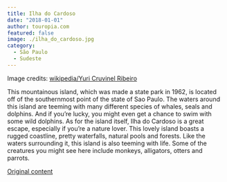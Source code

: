 ```yaml
---
title: Ilha do Cardoso
date: "2018-01-01"
author: touropia.com
featured: false
image: ./ilha_do_cardoso.jpg
category:
  - São Paulo
  - Sudeste
---
```


Image credits: [wikipedia/Yuri Cruvinel Ribeiro](https://commons.wikimedia.org/wiki/File:Praia_da_Laje_-_Ilha_do_Cardoso_-_SP.jpg)

This mountainous island, which was made a state park in 1962, is located off of the southernmost point of the state of Sao Paulo. The waters around this island are teeming with many different species of whales, seals and dolphins. And if you’re lucky, you might even get a chance to swim with some wild dolphins. As for the island itself, Ilha do Cardoso is a great escape, especially if you’re a nature lover. This lovely island boasts a rugged coastline, pretty waterfalls, natural pools and forests. Like the waters surrounding it, this island is also teeming with life. Some of the creatures you might see here include monkeys, alligators, otters and parrots.

[Original content](https://www.touropia.com/islands-in-brazil/)
